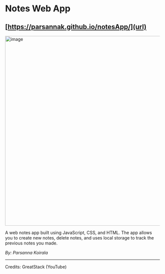 # Notes Web App
[https://parsannak.github.io/notesApp/](url)
---
<img width="616" alt="image" src="https://github.com/user-attachments/assets/2cf3e3dd-7e45-4f2c-a600-5f9aea160299">


A web notes app built using JavaScript, CSS, and HTML. The app allows you to create new notes, delete notes, and uses local storage to track the previous notes you made.

*By: Parsanna Koirala*

---
Credits: GreatStack (YouTube)
